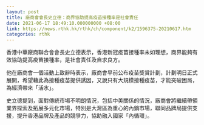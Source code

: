 ```yaml
---
layout: post
title: 廠商會會長史立德：商界協助提高疫苗接種率是社會責任
date: 2021-06-17 18:49:10.000000000 +08:00
link: https://news.rthk.hk/rthk/ch/component/k2/1596375-20210617.htm
categories: rthk
---
```


香港中華廠商聯合會會長史立德表示，香港新冠疫苗接種率未如理想，商界能夠有效協助提高疫苗接種率，是社會責任及自求良方。

他在廠商會一個活動上致辭時表示，廠商會早前公布疫苗獎賞計劃，計劃明日正式展開，希望藉此為接種疫苗提供誘因，又說只有大規模接種疫苗，才能突破困局，為經濟帶來「活水」。

史立德提到，面對傳統市場不明朗情況，包括中美關係的情況，廠商會將繼續帶領業界探索及拓展多元化市場，特別是大灣區為重心的內銷市場，聯同品牌局提供支援，提升香港品牌及產品的競爭力，協助融入國家「內循環」。
